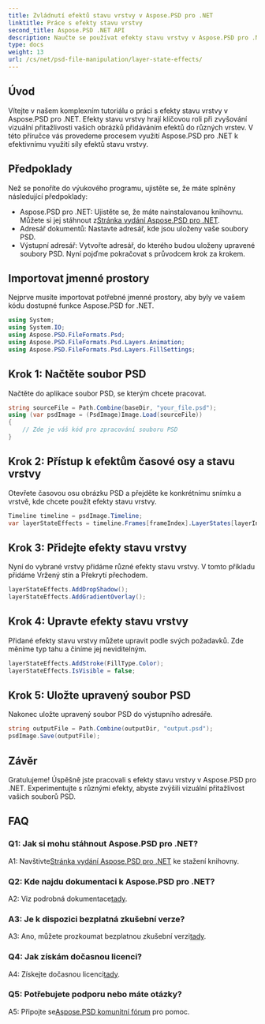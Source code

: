 ```yaml
---
title: Zvládnutí efektů stavu vrstvy v Aspose.PSD pro .NET
linktitle: Práce s efekty stavu vrstvy
second_title: Aspose.PSD .NET API
description: Naučte se používat efekty stavu vrstvy v Aspose.PSD pro .NET. Vylepšete své soubory PSD pomocí Vržený stín, Překrytí přechodem a další. Snadný tutoriálový průvodce.
type: docs
weight: 13
url: /cs/net/psd-file-manipulation/layer-state-effects/
---
```

## Úvod
Vítejte v našem komplexním tutoriálu o práci s efekty stavu vrstvy v Aspose.PSD pro .NET. Efekty stavu vrstvy hrají klíčovou roli při zvyšování vizuální přitažlivosti vašich obrázků přidáváním efektů do různých vrstev. V této příručce vás provedeme procesem využití Aspose.PSD pro .NET k efektivnímu využití síly efektů stavu vrstvy.
## Předpoklady
Než se ponoříte do výukového programu, ujistěte se, že máte splněny následující předpoklady:
-  Aspose.PSD pro .NET: Ujistěte se, že máte nainstalovanou knihovnu. Můžete si jej stáhnout z[Stránka vydání Aspose.PSD pro .NET](https://releases.aspose.com/psd/net/).
- Adresář dokumentů: Nastavte adresář, kde jsou uloženy vaše soubory PSD.
- Výstupní adresář: Vytvořte adresář, do kterého budou uloženy upravené soubory PSD.
Nyní pojďme pokračovat s průvodcem krok za krokem.
## Importovat jmenné prostory
Nejprve musíte importovat potřebné jmenné prostory, aby byly ve vašem kódu dostupné funkce Aspose.PSD for .NET.
```csharp
using System;
using System.IO;
using Aspose.PSD.FileFormats.Psd;
using Aspose.PSD.FileFormats.Psd.Layers.Animation;
using Aspose.PSD.FileFormats.Psd.Layers.FillSettings;
```
## Krok 1: Načtěte soubor PSD
Načtěte do aplikace soubor PSD, se kterým chcete pracovat.
```csharp
string sourceFile = Path.Combine(baseDir, "your_file.psd");
using (var psdImage = (PsdImage)Image.Load(sourceFile))
{
    // Zde je váš kód pro zpracování souboru PSD
}
```
## Krok 2: Přístup k efektům časové osy a stavu vrstvy
Otevřete časovou osu obrázku PSD a přejděte ke konkrétnímu snímku a vrstvě, kde chcete použít efekty stavu vrstvy.
```csharp
Timeline timeline = psdImage.Timeline;
var layerStateEffects = timeline.Frames[frameIndex].LayerStates[layerIndex].StateEffects;
```
## Krok 3: Přidejte efekty stavu vrstvy
Nyní do vybrané vrstvy přidáme různé efekty stavu vrstvy. V tomto příkladu přidáme Vržený stín a Překrytí přechodem.
```csharp
layerStateEffects.AddDropShadow();
layerStateEffects.AddGradientOverlay();
```
## Krok 4: Upravte efekty stavu vrstvy
Přidané efekty stavu vrstvy můžete upravit podle svých požadavků. Zde měníme typ tahu a činíme jej neviditelným.
```csharp
layerStateEffects.AddStroke(FillType.Color);
layerStateEffects.IsVisible = false;
```
## Krok 5: Uložte upravený soubor PSD
Nakonec uložte upravený soubor PSD do výstupního adresáře.
```csharp
string outputFile = Path.Combine(outputDir, "output.psd");
psdImage.Save(outputFile);
```
## Závěr

Gratulujeme! Úspěšně jste pracovali s efekty stavu vrstvy v Aspose.PSD pro .NET. Experimentujte s různými efekty, abyste zvýšili vizuální přitažlivost vašich souborů PSD.

## FAQ

### Q1: Jak si mohu stáhnout Aspose.PSD pro .NET?

 A1: Navštivte[Stránka vydání Aspose.PSD pro .NET](https://releases.aspose.com/psd/net/) ke stažení knihovny.

### Q2: Kde najdu dokumentaci k Aspose.PSD pro .NET?

 A2: Viz podrobná dokumentace[tady](https://reference.aspose.com/psd/net/).

### A3: Je k dispozici bezplatná zkušební verze?

 A3: Ano, můžete prozkoumat bezplatnou zkušební verzi[tady](https://releases.aspose.com/).

### Q4: Jak získám dočasnou licenci?

 A4: Získejte dočasnou licenci[tady](https://purchase.aspose.com/temporary-license/).

### Q5: Potřebujete podporu nebo máte otázky?

 A5: Připojte se[Aspose.PSD komunitní fórum](https://forum.aspose.com/c/psd/34) pro pomoc.